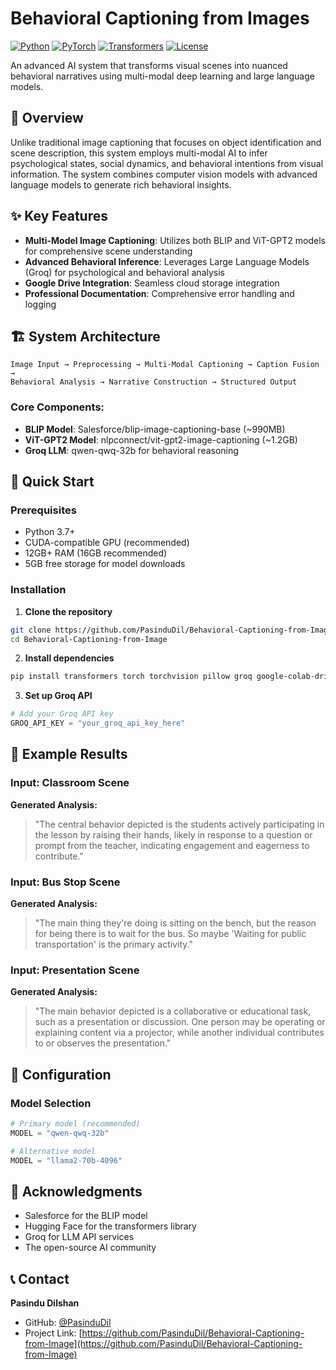 # Behavioral Captioning from Images

[![Python](https://img.shields.io/badge/Python-3.7+-blue.svg)](https://python.org)
[![PyTorch](https://img.shields.io/badge/PyTorch-Latest-red.svg)](https://pytorch.org)
[![Transformers](https://img.shields.io/badge/🤗%20Transformers-Latest-yellow.svg)](https://huggingface.co/transformers)
[![License](https://img.shields.io/badge/License-MIT-green.svg)](LICENSE)

An advanced AI system that transforms visual scenes into nuanced behavioral narratives using multi-modal deep learning and large language models.

## 🌟 Overview

Unlike traditional image captioning that focuses on object identification and scene description, this system employs multi-modal AI to infer psychological states, social dynamics, and behavioral intentions from visual information. The system combines computer vision models with advanced language models to generate rich behavioral insights.

## ✨ Key Features

- **Multi-Model Image Captioning**: Utilizes both BLIP and ViT-GPT2 models for comprehensive scene understanding
- **Advanced Behavioral Inference**: Leverages Large Language Models (Groq) for psychological and behavioral analysis
- **Google Drive Integration**: Seamless cloud storage integration
- **Professional Documentation**: Comprehensive error handling and logging

## 🏗️ System Architecture

```
Image Input → Preprocessing → Multi-Modal Captioning → Caption Fusion → 
Behavioral Analysis → Narrative Construction → Structured Output
```

### Core Components:
- **BLIP Model**: Salesforce/blip-image-captioning-base (~990MB)
- **ViT-GPT2 Model**: nlpconnect/vit-gpt2-image-captioning (~1.2GB)
- **Groq LLM**: qwen-qwq-32b for behavioral reasoning

## 🚀 Quick Start

### Prerequisites

- Python 3.7+
- CUDA-compatible GPU (recommended)
- 12GB+ RAM (16GB recommended)
- 5GB free storage for model downloads

### Installation

1. **Clone the repository**
```bash
git clone https://github.com/PasinduDil/Behavioral-Captioning-from-Image.git
cd Behavioral-Captioning-from-Image
```

2. **Install dependencies**
```bash
pip install transformers torch torchvision pillow groq google-colab-drive matplotlib numpy requests
```

3. **Set up Groq API**
```python
# Add your Groq API key
GROQ_API_KEY = "your_groq_api_key_here"
```

## 🎯 Example Results

### Input: Classroom Scene
**Generated Analysis:**
> "The central behavior depicted is the students actively participating in the lesson by raising their hands, likely in response to a question or prompt from the teacher, indicating engagement and eagerness to contribute."

### Input: Bus Stop Scene
**Generated Analysis:**
> "The main thing they're doing is sitting on the bench, but the reason for being there is to wait for the bus. So maybe 'Waiting for public transportation' is the primary activity."

### Input: Presentation Scene
**Generated Analysis:**
> "The main behavior depicted is a collaborative or educational task, such as a presentation or discussion. One person may be operating or explaining content via a projector, while another individual contributes to or observes the presentation."

## 🔧 Configuration

### Model Selection
```python
# Primary model (recommended)
MODEL = "qwen-qwq-32b"

# Alternative model
MODEL = "llama2-70b-4096"
```

## 🙏 Acknowledgments

- Salesforce for the BLIP model
- Hugging Face for the transformers library
- Groq for LLM API services
- The open-source AI community

## 📞 Contact

**Pasindu Dilshan**
- GitHub: [@PasinduDil](https://github.com/PasinduDil)
- Project Link: [https://github.com/PasinduDil/Behavioral-Captioning-from-Image](https://github.com/PasinduDil/Behavioral-Captioning-from-Image)
